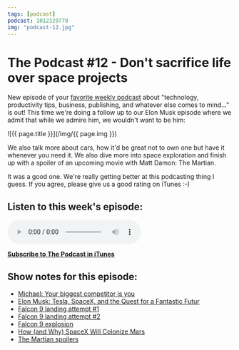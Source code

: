 ```yaml
---
tags: [podcast]
podcast: 1012329770
img: "podcast-12.jpg"
---
```


# The Podcast #12 - Don't sacrifice life over space projects

New episode of your [favorite weekly podcast][p] about "technology, productivity tips, business, publishing, and whatever else comes to mind..." is out! This time we're doing a follow up to our Elon Musk episode where we admit that while we admire him, we wouldn't want to be him:

<!--More-->

![{{ page.title }}](/img/{{ page.img }})

We also talk more about cars, how it'd be great not to own one but have it whenever you need it. We also dive more into space exploration and finish up with a spoiler of an upcoming movie with Matt Damon: The Martian. 

It was a good one. We're really getting better at this podcasting thing I guess. If you agree, please give us a good rating on iTunes :-)

## Listen to this week's episode:

<audio controls>
<source src="https://files.nozbe.com/podcast/012.mp3" type="audio/mpeg">
</audio>

**[Subscribe to The Podcast in iTunes][i]**

## Show notes for this episode:

  * [Michael: Your biggest competitor is you](https://sliwinski.com/your-biggest-competitor-you/)
  * [Elon Musk: Tesla, SpaceX, and the Quest for a Fantastic Futur](http://www.amazon.com/Elon-Musk-SpaceX-Fantastic-Future/dp/0062301233)
  * [Falcon 9 landing attempt #1](https://vine.co/v/OjqeYWWpVWK)
  * [Falcon 9 landing attempt #2](https://www.youtube.com/watch?v=BhMSzC1crr0)
  * [Falcon 9 explosion](https://youtu.be/ZeiBFtkrZEw?t=23m40s)
  * [How (and Why) SpaceX Will Colonize Mars](http://waitbutwhy.com/2015/08/how-and-why-spacex-will-colonize-mars.html)
  * [The Martian spoilers](http://www.foxmovies.com/movies/the-martian)

[e]: /podcast-12
[p]: /podcast
[n]: https://nozbe.com/?a=mike
[r]: https://michael.gratis/radex
[i]: https://michael.gratis/thepodcast